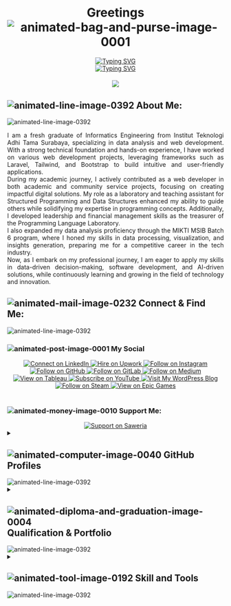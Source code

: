 <div align="center">
    <h1>
        Greetings <img src="https://fonts.gstatic.com/s/e/notoemoji/latest/1f44b/512.webp" border="0" alt="animated-bag-and-purse-image-0001" width="40" height="40"/>
    </h1>
</div>
<div align="center">
    <a href="https://git.io/typing-svg">
        <img src="https://readme-typing-svg.herokuapp.com?font=Sans+Serif&weight=500&size=30&pause=1000&color=3399FFFF&center=true&vCenter=true&multiline=true&width=500&height=75&lines=I'm+Ryan+Gading+Abdullah" alt="Typing SVG"/>
    </a>
    <br/>
    <a href="https://git.io/typing-svg"><img src="https://readme-typing-svg.herokuapp.com?font=Font+Sans+Serif&weight=900&size=40&duration=2000&pause=1000&color=00EDFF&center=true&vCenter=true&width=1000&height=75&lines=Data+Analyst+%26+Scientist+Enthusiast;Teaching+Enthusiast;Treasurer;Writing;Frontend+Developer;Web+Developer;UI+Design+(Figma);Graphic+Design+(Canva)" alt="Typing SVG" /></a>
</div>
</br>
<div align="center">
    <img src="https://komarev.com/ghpvc/?username=RyanGA09&&style=flat-square" align="center"/>
</div>

<h2><img src="https://fonts.gstatic.com/s/e/notoemoji/latest/1f4ab/512.webp" border="0" alt="animated-line-image-0392" width="22" height="22"/> About Me:</h2>
<img src="https://www.animatedimages.org/data/media/562/animated-line-image-0392.gif" border="0" alt="animated-line-image-0392" width="1920" height="10"/>
<div align="justify">
    <p>
        I am a fresh graduate of Informatics Engineering from Institut Teknologi Adhi Tama Surabaya, specializing in data analysis and web development. With a strong technical foundation and hands-on experience, I have worked on various web development projects, leveraging frameworks such as Laravel, Tailwind, and Bootstrap to build intuitive and user-friendly applications.
        </br>
        During my academic journey, I actively contributed as a web developer in both academic and community service projects, focusing on creating impactful digital solutions. My role as a laboratory and teaching assistant for Structured Programming and Data Structures enhanced my ability to guide others while solidifying my expertise in programming concepts. Additionally, I developed leadership and financial management skills as the treasurer of the Programming Language Laboratory.
        </br>
        I also expanded my data analysis proficiency through the MIKTI MSIB Batch 6 program, where I honed my skills in data processing, visualization, and insights generation, preparing me for a competitive career in the tech industry.
        </br>  
        Now, as I embark on my professional journey, I am eager to apply my skills in data-driven decision-making, software development, and AI-driven solutions, while continuously learning and growing in the field of technology and innovation.
    </p>
</div>

<h2><img src="https://www.animatedimages.org/data/media/1335/animated-mail-image-0232.gif" border="0" alt="animated-mail-image-0232" width="22" height="22"/> Connect & Find Me:</h2>
<img src="https://www.animatedimages.org/data/media/562/animated-line-image-0392.gif" border="0" alt="animated-line-image-0392" width="1920" height="10"/>
<h3><img src="https://www.animatedimages.org/data/media/1456/animated-post-image-0001.gif" border="0" alt="animated-post-image-0001" width="30" height="25"/> My Social</h3>
<div align="center">
    <!-- LinkedIn Badge -->
    <a href="https://www.linkedin.com/in/ryan-gading-abdullah" target="blank">
        <img src="https://img.shields.io/badge/LinkedIn-Connect/Follow-blue?logo=linkedin&style=for-the-badge" alt="Connect on LinkedIn" />
    </a>
    <!-- Upwork Badge -->
    <a href="https://www.upwork.com/freelancers/~01786dce7666e1a0e4" target="_blank">
        <img src="https://img.shields.io/badge/Upwork-Hire-6FDA44?logo=upwork&style=for-the-badge" alt="Hire on Upwork" />
    </a>
    <!-- Fiverr Badge -->
<!--     <a href="https://www.fiverr.com/ryanga09" target="_blank">
        <img src="https://img.shields.io/badge/Fiverr-Hire-green?logo=fiverr&style=for-the-badge" alt="Hire on Fiverr" />
    </a> -->
    <!-- Instagram Badge -->
    <a href="https://www.instagram.com/ryan_g._a" target="_blank">
        <img src="https://img.shields.io/badge/Instagram-Follow-purple?logo=instagram&style=for-the-badge" alt="Follow on Instagram" />
    </a>
    <!-- GitHub Badge -->
    <a href="https://github.com/RyanGA09" target="_blank">
        <img src="https://img.shields.io/badge/GitHub-Follow-181717?logo=github&style=for-the-badge" alt="Follow on GitHub" />
    </a>
    <!-- GitLab Badge -->
    <a href="https://gitlab.com/RyanGA09" target="_blank">
        <img src="https://img.shields.io/badge/GitLab-Follow-FCA121?logo=gitlab&style=for-the-badge" alt="Follow on GitLab" />
    </a>
    <!-- Bitbucket Badge -->
<!--     <a href="https://bitbucket.org/RyanGA09" target="_blank">
        <img src="https://img.shields.io/badge/Bitbucket-Follow-blue?logo=bitbucket&style=for-the-badge" alt="Follow on Bitbucket" />
    </a> -->
    <!-- Medium Badge -->
    <a href="https://medium.com/@ryangadingabdullah" target="_blank">
        <img src="https://img.shields.io/badge/Medium-Follow-000000?logo=medium&style=for-the-badge" alt="Follow on Medium" />
    </a>
    <!-- Tableau Badge -->
    <a href="https://public.tableau.com/app/profile/ryanga09/vizzes" target="_blank">
        <img src="https://img.shields.io/badge/Tableau-Follow-orange?logo=tableau&style=for-the-badge" alt="View on Tableau" />
    </a>
    <!-- YouTube Badge - Ryan G. Abdullah -->
    <a href="https://www.youtube.com/@RyanGAbdullah" target="blank">
        <img src="https://img.shields.io/badge/YouTube-Subscribe-red?logo=youtube&style=for-the-badge" alt="Subscribe on YouTube" />
    </a>
    <!-- <a href="https://www.youtube.com/@RyanGAbdullah" target="_blank">
        <img src="https://img.shields.io/badge/YouTube%20(Ryan%20G.%20Abdullah)-Subscribe-red?logo=youtube&style=for-the-badge" alt="Subscribe on YouTube - Ryan G. Abdullah" />
    </a> -->
    <!-- YouTube Badge - Lightning 19045 -->
    <!-- <a href="https://www.youtube.com/@Lightning19045" target="_blank">
        <img src="https://img.shields.io/badge/YouTube%20(Lightning%2019045)-Subscribe-red?logo=youtube&style=for-the-badge" alt="Subscribe on YouTube - Lightning 19045" />
    </a> -->
    <!-- Discord Badge -->
<!--         <a href="https://discord.com/invite/yourserver" target="blank">
        <img src="https://img.shields.io/badge/Discord-Join-blue?logo=discord&style=for-the-badge" alt="Join on Discord" />
    </a> -->
    <!-- Behance Badge -->
<!--         <a href="https://www.behance.net/yourprofile" target="blank">
        <img src="https://img.shields.io/badge/Behance-View-blue?logo=behance&style=for-the-badge" alt="View on Behance" />
    </a> -->
    <!-- Dribbble Badge -->
<!--         <a href="https://dribbble.com/yourprofile" target="blank">
        <img src="https://img.shields.io/badge/Dribbble-Follow-pink?logo=dribbble&style=for-the-badge" alt="Follow on Dribbble" />
    </a> -->
    <!-- Pinterest Badge -->
<!--         <a href="https://www.pinterest.com/yourprofile" target="blank">
        <img src="https://img.shields.io/badge/Pinterest-Follow-red?logo=pinterest&style=for-the-badge" alt="Follow on Pinterest" />
    </a> -->
    <!-- Stack Overflow Badge -->
<!--         <a href="https://stackoverflow.com/users/yourprofile" target="blank">
        <img src="https://img.shields.io/badge/Stack_Overflow-Follow-orange?logo=stackoverflow&style=for-the-badge" alt="Follow on Stack Overflow" />
    </a> -->
    <!-- Blogger Blog Badge -->
<!--         <a href="https://yourbloggerblog.blogspot.com" target="blank">
        <img src="https://img.shields.io/badge/Blogger-Visit-orange?style=for-the-badge&logo=blogger" alt="Visit My Blogger Blog" />
    </a> -->
    <!-- WordPress Blog Badge -->
        <a href="https://free91445.wordpress.com/" target="blank">
        <img src="https://img.shields.io/badge/WordPress-Visit-blue?style=for-the-badge&logo=wordpress" alt="Visit My WordPress Blog" />
    </a>
    <!-- GitHub Sponsors Badge -->
<!--         <a href="https://github.com/sponsors/yourusername" target="blank">
        <img src="https://img.shields.io/badge/GitHub_Sponsors-Support-yellow?logo=github&style=for-the-badge" alt="Support on GitHub Sponsors" />
    </a> -->
    <!-- Quora Badge -->
<!--         <a href="https://www.quora.com/profile/yourusername" target="blank">
        <img src="https://img.shields.io/badge/Quora-Follow-red?logo=quora&style=for-the-badge" alt="Follow on Quora" />
    </a> -->
    <!-- Steam Badge -->
        <a href="https://steamcommunity.com/id/Lightning19045/" target="blank">
        <img src="https://img.shields.io/badge/Steam-Follow-blue?logo=steam&style=for-the-badge" alt="Follow on Steam" />
    </a>
    <!-- Epic Games Badge -->
    <a href="https://store.epicgames.com/u/ab1322225f0042d7b5c62b67bce5046c" target="_blank" title="View on Epic Games">
        <img src="https://img.shields.io/badge/Epic_Games-View_Profile-313131?logo=epicgames&style=for-the-badge" alt="View on Epic Games" />
    </a>
</div>
</br>
<h3><img src="https://www.animatedimages.org/data/media/100/animated-money-image-0010.gif" border="0" alt="animated-money-image-0010" width="22" height="22"/> Support Me:</h3>
<div align="center">
    <!-- Patreon Badge -->
<!--     <a href="https://www.patreon.com/RyanGA09" target="_blank">
        <img src="https://img.shields.io/badge/Patreon-Support-f96854?logo=patreon&style=for-the-badge" alt="Support on Patreon" />
    </a> -->
    <!-- Saweria Badge -->
    <a href="https://saweria.co/RyanGA09" target="_blank">
        <img src="https://img.shields.io/badge/Saweria-Support-orange?logo=saweria&style=for-the-badge" alt="Support on Saweria" />
    </a>
    <!-- Sociabuzz Badge -->
<!--     <a href="https://sociabuzz.com/RyanGA09" target="_blank">
        <img src="https://img.shields.io/badge/Sociabuzz-Support-00C3FF?logo=sociabuzz&style=for-the-badge" alt="Support on Sociabuzz" />
    </a> -->
    <!-- Streamlabs Badge -->
<!--     <a href="https://streamlabs.com/RyanGA09" target="_blank">
        <img src="https://img.shields.io/badge/Streamlabs-Donate-green?logo=streamlabs&style=for-the-badge" alt="Donate with Streamlabs" />
    </a> -->
    <!-- Nyawer.co Badge -->
<!--     <a href="https://nyawer.co/RyanGA09" target="_blank">
        <img src="https://img.shields.io/badge/Nyawer-Support-red?logo=nyawer&style=for-the-badge" alt="Support on Nyawer.co" />
    </a> -->
    <!-- Trakteer Badge -->
<!--     <a href="https://trakteer.id/RyanGA09" target="_blank">
        <img src="https://img.shields.io/badge/Trakteer-Support-FF3C3C?logo=trakteer&style=for-the-badge" alt="Support on Trakteer" />
    </a> -->
    <!-- GitHub Sponsors Badge -->
<!--     <a href="https://github.com/sponsors/RyanGA09" target="_blank">
        <img src="https://img.shields.io/badge/GitHub%20Sponsors-❤️-lightgrey?logo=githubsponsors&style=for-the-badge" alt="Support via GitHub Sponsors" />
    </a> -->
    <!-- PayPal Badge -->
<!--     <a href="https://www.paypal.me/RyanGA09" target="_blank">
        <img src="https://img.shields.io/badge/PayPal-Donate-00457C?logo=paypal&style=for-the-badge" alt="Donate via PayPal" />
    </a> -->
</div>

<details>
    <summary>
        <h2><img src="https://www.animatedimages.org/data/media/56/animated-computer-image-0461.gif" border="0" alt="animated-computer-image-0040" width="25" height="30"/> GitHub Profiles</h2>
        <img src="https://www.animatedimages.org/data/media/562/animated-line-image-0392.gif" border="0" alt="animated-line-image-0392" width="1920" height="10"/>
    </summary>
    <h3><img src="https://fonts.gstatic.com/s/e/notoemoji/latest/1f525/512.webp" border="0" alt="animated-line-image-0392" width="22" height="22"/> Streak Stats:</h3>
    <div align="center">
        <img src="https://github-readme-streak-stats.herokuapp.com/?user=RyanGA09&theme=tokyonight&hide_border=false" alt="Streak">
    </div>
    </br>
    <h3><img src="https://fonts.gstatic.com/s/e/notoemoji/latest/26a1/512.webp" border="0" width="25" height="25"/> Github Stats:</h3>
    <div align="center">
        <img src="https://github-readme-stats.vercel.app/api?username=RyanGA09&theme=tokyonight&hide_border=false&include_all_commits=true&count_private=true" alt="Stats">
    </div>
    <h3><img src="https://www.animatedimages.org/data/media/56/animated-computer-image-0285.gif" border="0" alt="animated-computer-image-0285" width="50" height="25"/> Languages Stats:</h3>
    <div align="center">
        <img src="https://github-readme-stats.vercel.app/api/top-langs/?username=RyanGA09&theme=tokyonight&hide_border=false&include_all_commits=true&count_private=true&layout=compact&langs_count=20&hide_progress=false&card_width=350" alt="Languages">
    </div>
    <h3><img src="https://www.animatedimages.org/data/media/1353/animated-medal-image-0019.gif" border="0" alt="animated-computer-image-0040" width="25" height="25"/> Achievements Stats:</h3>
    <div align="center">
        <img src="https://github-profile-trophy.vercel.app/?username=RyanGA09&no-frame=false&theme=tokyonight&no-bg=true&margin-w=15&margin-h=15" alt="Stats">
    </div>
    <h3><img src="https://www.animatedimages.org/data/media/56/animated-computer-image-0366.gif" border="0" alt="animated-computer-image-0366" width="22" height="22"/> Contribution Stats</h3>
    <div align="center">
        <a href="https://github.com/ashutosh00710/github-readme-activity-graph"><img alt="RyanGA09's Activity Graph" src="https://github-readme-activity-graph.vercel.app/graph?username=RyanGA09&bg_color=202330&color=00ffe1&line=3d59a1&point=ffffff&area=true&hide_border=false" /></a>
    </div>
</details>

<details>
    <summary>
        <h2><img src="https://www.animatedimages.org/data/media/1137/animated-diploma-and-graduation-image-0004.gif" border="0" alt="animated-diploma-and-graduation-image-0004" width="22" height="22"/> Qualification & Portfolio</h2>
        <img src="https://www.animatedimages.org/data/media/562/animated-line-image-0392.gif" border="0" alt="animated-line-image-0392" width="1920" height="10"/>
    </summary>
    <details>
        <summary>
            <h3>Qualifications</h3>
        </summary>
        <div>
            <h4>
            <img src="https://www.animatedimages.org/data/media/973/animated-bag-and-purse-image-0001.gif" border="0" 
                alt="work-icon" width="22" height="22"/> Work Experiences
            </h4>
            <!-- Freelance, Part-time, Full-time, Contract, and other statuses -->
            <strong>Freelance, Part-time, Full-time, Contract, and Others:</strong>
            <table>
                <thead align="center">
                    <tr>
                        <th width="20%">Institution</th>
                        <th width="5%">Status</th>
                        <th width="75%">Details</th>
                    </tr>
                </thead>
            <tbody>
                <tr>
                    <td align="center" valign="middle">
                        <div align="center" style="display: flex; flex-wrap: wrap; gap: 10px; align-items: center;">
                            <a href="https://www.kalananti.id/" target="_blank">
                                <img src="https://cdn-web-2.ruangguru.com/landing-pages/assets/hs/kalananti%202022/Kalananti%20by%20Ruangguru.png" width="160" height="60" alt="Kalananti Logo" />
                            </a><br/>
                            <sub>Kalananti by Ruangguru</sub>
                        </div>
                    </td>
                    <td align="center" valign="middle">Freelance</td>
                    <td valign="middle">
                        <strong>Coding Teacher</strong>
                        <em>[July 2025 - Present]</em>
                    </td>
                </tr>
                <tr>
                    <td align="center" valign="middle">
                        <div align="center" style="display: flex; flex-wrap: wrap; gap: 10px; align-items: center;">
                            <a href="https://flashcomindonesia.com/" target="_blank">
                                <img src="https://image4.owler.com/logo/flashcomindonesia_owler_20190519_204349_original.jpg" width="60" height="60" alt="Flashcom Indonesia Logo" />
                            </a><br/>
                            <sub>Flashcom Indonesia</sub>
                        </div>
                    </td>
                    <td align="center" valign="middle">Freelance</td>
                    <td valign="middle">
                        <strong>Trainer</strong>
                        <em>[June 2025 - Present]</em>
                        <ul>
                            <li><strong></strong> Web Development</li>
                            <li><strong></strong> Data Analyst</li>
                            <li><strong></strong> UI/UX</li>
                        </ul>
                    </td>
                </tr>
                <tr>
                    <td align="center" valign="middle">
                        <div align="center" style="display: flex; flex-wrap: wrap; gap: 10px; align-items: center;">
                            <a href="https://medium.com/" target="_blank">
                                <img src="https://images.icon-icons.com/3041/PNG/512/medium_logo_icon_189223.png" width="60" height="60" alt="Medium Logo" />
                            </a><br/>
                            <sub>Medium</sub>
                        </div>
                    </td>
                    <td align="center" valign="middle">Freelance</td>
                    <td valign="middle">
                        <strong>Writer</strong>
                        <em>[November 2024 - Present]</em>
                    </td>
                </tr>
                <tr>
                    <td align="center" valign="middle">
                        <div align="center" style="display: flex; flex-wrap: wrap; gap: 10px; align-items: center;">
                            <a href="https://itats.ac.id/" target="_blank">
                                <img src="https://cdn.kibrispdr.org/data/106/download-logo-itats-0.png" width="40" height="60" alt="ITATS Logo" />
                            </a><br/>
                            <sub>Institut Teknologi Adhi Tama Surabaya</sub>
                        </div>
                    </td>
                    <td align="center" valign="middle">Part-time</td>
                    <td>
                        <strong>Laboratory Assistant</strong>
                        <em>[September 2022 - August 2024]</em>
                        <ul>
                            <li><strong>Software Engineering Laboratory Assistant</strong> [March 2024 - August 2024]</li>
                            <li><strong>Programming Language Laboratory Assistant</strong> [September 2022 - February 2024]</li>
                        </ul>
                    </td>
                </tr>
                <tr>
                    <td align="center" valign="middle">
                        <div align="center" style="display: flex; flex-wrap: wrap; gap: 10px; align-items: center;">
                            <a href="https://itats.ac.id/" target="_blank">
                                <img src="https://cdn.kibrispdr.org/data/106/download-logo-itats-0.png" width="40" height="60" alt="ITATS Logo" />
                            </a><br/>
                            <sub>Institut Teknologi Adhi Tama Surabaya</sub>
                        </div>
                    </td>
                    <td align="center" valign="middle">Part-time</td>
                    <td>
                        <strong>Laboratory Assistant - Treasurer</strong>
                        <em>[September 2023 - August 2024]</em>
                        <ul>
                            <li><strong>Treasurer - Software Engineering Lab Assistant</strong> [March 2024 - August 2024]</li>
                            <li><strong>Treasurer - Programming Language Lab Assistant</strong> [September 2023 - February 2024]</li>
                        </ul>
                    </td>
                </tr>
            </tbody>
            </table>
            <br/>
            <!-- Internship Experiences -->
            <strong>Internships:</strong>
            <table>
                <thead align="center">
                    <tr>
                        <th width="25%">Institution</th>
                        <th width="75%">Details</th>
                    </tr>
                </thead>
                <tbody>
                    <!-- <tr>
                        <td align="center" valign="middle">
                            <div align="center" style="display: flex; flex-wrap: wrap; gap: 10px; align-items: center;">
                                <a href="https://www.capraecapital.com/" target="_blank">
                                    <img src="https://static.wixstatic.com/media/52c648_733d5bfa02f442768d97cea6dff4809a~mv2.png/v1/fill/w_101,h_104,al_c,q_85,usm_0.66_1.00_0.01,enc_avif,quality_auto/Screenshot_2024-07-06_at_3_50_edited.png" width="60" height="60" alt="Caprae Logo" />
                                </a><br/>
                                <sub>Caprae Capital Partners</sub>
                            </div>
                        </td>
                        <td valign="middle">
                            <strong>Machine Learning Engineer Intern</strong>
                            <em>[April 2025 - Present]</em>
                        </td>
                    </tr> -->
                    <tr>
                        <td align="center" valign="middle">
                            <div align="center" style="display: flex; flex-wrap: wrap; gap: 10px; align-items: center;">
                                <a href="https://digitalent.komdigi.go.id/#" target="_blank">
                                    <img src="https://is1-ssl.mzstatic.com/image/thumb/Purple116/v4/83/ac/d7/83acd7b5-f2c1-726d-c222-8763973f2a45/AppIcon-0-0-1x_U007emarketing-0-10-0-0-85-220.png/512x512bb.jpg" width="60" height="60" alt="Digitalent Logo" />
                                </a><br/>
                                <sub>Digital Talent Scholarship</sub>
                            </div>
                        </td>
                        <td valign="middle">
                            <strong>Associate Data Scientist Professional</strong>
                            <em>[May 2025 - Present]</em>
                        </td>
                    </tr>
                    <tr>
                        <td align="center" valign="middle">
                            <div align="center" style="display: flex; flex-wrap: wrap; gap: 10px; align-items: center;">
                                <a href="https://codveda.com/" target="_blank">
                                    <img src="https://codveda.com/images/logo/codveda-light.png" width="100" height="60" alt="Codveda Logo" />
                                </a><br/>
                                <sub>Codveda Technologies</sub>
                            </div>
                        </td>
                        <td valign="middle">
                            <strong>Machine Learning Intern</strong>
                            <em>[March 2025 - April 2025]</em>
                        </td>
                    </tr>
                    <tr>
                        <td align="center" valign="middle">
                            <div align="center" style="display: flex; flex-wrap: wrap; gap: 10px; align-items: center;">
                                <a href="https://itats.ac.id/" target="_blank">
                                    <img src="https://cdn.kibrispdr.org/data/106/download-logo-itats-0.png" width="40" height="60" alt="ITATS Logo" />
                                </a><br/>
                                <sub>Institut Teknologi Adhi Tama Surabaya</sub>
                            </div>
                        </td>
                        <td>
                            <strong>Web Developer</strong>
                            <em>[March 2024 - February 2025]</em>
                            <ul>
                                <li><strong>Academic Project</strong> [August 2024 - February 2025]</li>
                                <li><strong>Community Service Program / KKN</strong> [May 2024 - July 2024]</li>
                                <li><strong>Internship / Practical Work</strong> [March 2024 - July 2024]</li>
                            </ul>
                        </td>
                    </tr>
                    <tr>
                        <td align="center" valign="middle">
                            <div align="center" style="display: flex; flex-wrap: wrap; gap: 10px; align-items: center;">
                                <a href="https://mikti.id/" target="_blank">
                                    <img src="https://mikti.id/assets/images/resources/logo-1.png" width="150" height="60" alt="MIKTI Logo" />
                                </a><br/>
                                <sub>Masyarakat Industri Kreatif Teknologi Informasi dan Komunikasi Indonesia</sub>
                            </div>
                        </td>
                        <td valign="middle">
                            <strong>Independent Study - Kampus Merdeka</strong>
                            <em>[February 2024 - June 2024]</em>
                        </td>
                    </tr>
                    <tr>
                        <td align="center" valign="middle">
                            <div align="center" style="display: flex; flex-wrap: wrap; gap: 10px; align-items: center;">
                                <a href="https://digitalent.komdigi.go.id/#" target="_blank">
                                    <img src="https://is1-ssl.mzstatic.com/image/thumb/Purple116/v4/83/ac/d7/83acd7b5-f2c1-726d-c222-8763973f2a45/AppIcon-0-0-1x_U007emarketing-0-10-0-0-85-220.png/512x512bb.jpg" width="60" height="60" alt="Digitalent Logo" />
                                </a><br/>
                                <sub>Digital Talent Scholarship</sub>
                            </div>
                        </td>
                        <td valign="middle">
                            <strong>Junior Web Developer</strong>
                            <em>[April 2023 - May 2023]</em>
                        </td>
                    </tr>
                </tbody>
            </table>
            <br/>
            <h4>
                <img src="https://fonts.gstatic.com/s/e/notoemoji/latest/1f393/512.webp" border="0" alt="education-icon" width="22" height="22"/> Educations
            </h4>
            <!-- Formal Education -->
            <strong>Formal Education:</strong>
            <table>
                <thead align="center">
                    <tr>
                        <th width="30%">Institutions</th>
                        <th width="70%">Program Details</th>
                    </tr>
                </thead>
                <tbody>
                    <tr>
                        <td align="center" valign="middle">
                            <div align="center" style="display: flex; flex-wrap: wrap; gap: 10px; align-items: center;">
                                <a href="https://itats.ac.id/" target="_blank">
                                    <img src="https://cdn.kibrispdr.org/data/106/download-logo-itats-0.png" width="40" height="60" alt="ITATS Logo" />
                                </a><br/>
                                <sub>Institut Teknologi Adhi Tama Surabaya</sub>
                            </div>
                        </td>
                        <td valign="middle">
                            <strong>Bachelor of Computer Engineering, Informatics Engineering</strong><br/>
                            <em>[September 2021 - February 2025]</em>
                            <ul style="margin-top: 5px; padding-left: 20px;">
                                <li>Teaching and Learning Activities</li>
                                <li>Practice:
                                <ul>
                                    <li>Structured Programming</li>
                                    <li>Data Structure</li>
                                    <li>Object Oriented Programming</li>
                                    <li>Operating System</li>
                                    <li>Database</li>
                                    <li>Computer Network</li>
                                </ul>
                                </li>
                                <li>Laboratory Assistant:
                                <ul>
                                    <li>Programming Languages</li>
                                    <li>Software Engineering (Programming Languages)</li>
                                </ul>
                                </li>
                                <li>Seminars/ Webinars</li>
                                <li>Practical Work/ Internship (KP)</li>
                                <li>Community Service Program / Field Work (KKN)</li>
                                <li>MBKM/ Kampus Merdeka</li>
                                <li>TEFL Course & Test</li>
                                <li>Undergraduate Thesis/ Bachelor Thesis (Skripsi)</li>
                            </ul>
                            <p>
                                Enrolled in Bachelor of Computer Science by Institut Teknologi Adhi Tama Surabaya, an Informatics Engineering Learning Program, with a focus on programming, data analysis, and software engineering. Participated in practical labs, assistantships, seminars, internships, community service, and thesis research. Proficient in C++, Python, Laravel, SQL, Machine Learning, and various tools like Figma, Tableau, GitHub, and TensorFlow. Ready to contribute to the field of technology and data analytics.
                            </p>
                        </td>
                    </tr>
                    <tr>
                        <td align="center" valign="middle">
                            <div align="center" style="display: flex; flex-wrap: wrap; gap: 10px; align-items: center;">
                                <a href="https://sman15-sby.sch.id/" target="_blank">
                                    <img src="https://sman15-sby.sch.id/wp-content/uploads/2018/08/LOGO-SMAN-15-KECIL.jpg" width="40" height="60" alt="SMAN 15 Logo" />
                                </a><br/>
                                <sub>SMAN 15 Surabaya</sub>
                            </div>
                        </td>
                        <td valign="middle">
                            <strong>High School Graduate in Natural Sciences</strong><br/>
                            <em>[July 2017 - July 2020]</em>
                        </td>
                    </tr>
                </tbody>
            </table>
            <br/>
            <!-- Non-Formal Education -->
            <strong>Non-Formal Education:</strong>
            <table>
                <thead align="center">
                    <tr>
                        <th width="30%">Institutions</th>
                        <th width="70%">Program Details</th>
                    </tr>
                </thead>
                <tbody>
                    <tr>
                        <td align="center" valign="middle">
                            <div align="center" style="display: flex; flex-wrap: wrap; gap: 10px; align-items: center;">
                                <a href="https://www.dicoding.com/" target="_blank">
                                    <img src="https://dicoding-web-img.sgp1.cdn.digitaloceanspaces.com/original/jobs/dos:lowongan_dicoding_dicoding_indonesia_250222130302.png" width="40" height="40" alt="Dicoding Logo" />
                                </a><br/>
                                <sub>Dicoding Academy</sub>
                            </div>
                        </td>
                        <td valign="middle">
                            <strong>IDCamp 2024 Scholarship Program, Front-End Web Developer Learning Path</strong><br/>
                            <em>[September 2024 - Present]</em><br/><br/>
                            <ul style="margin-top: 5px; padding-left: 20px;">
                                <li>Belajar Dasar Pemrograman Web (Learn Basic Web Programming)</li>
                                <li>Belajar Dasar Pemrograman JavaScript</li>
                                <li>Belajar Membuat Front-End Web untuk Pemula (Learn to Create Front-End Web for Beginners)</li>
                                <li>Belajar Dasar AI (Learn Basic AI)</li>
                                <li>Belajar Fundamental Front-End Web Development</li>
                                <li>Belajar Pengembangan Web Intermediate</li>
                            </ul>
                            <p>
                                Enrolled in the IDCamp 2024 Scholarship Program in the Front-End Web Developer learning pathway. This program is designed to provide a comprehensive understanding of web development and the fundamentals of artificial intelligence. Through these courses, I aim to enhance my technical skills and prepare myself to tackle challenges in the tech industry.
                            </p>
                        </td>
                    </tr>
                    <tr>
                        <td align="center" valign="middle">
                            <div align="center" style="display: flex; flex-wrap: wrap; gap: 10px; align-items: center;">
                                <a href="https://myskill.id/" target="_blank">
                                    <img src="https://coursereport-s3-production.global.ssl.fastly.net/uploads/school/logo/1629/original/logo_myskill_v2.png" width="40" height="40" alt="MySkill Logo" />
                                </a><br/>
                                <sub>MySkill</sub>
                            </div>
                        </td>
                        <td valign="middle">
                            <strong>MySkill Shortclass Monthly, Multidisciplinary Shortclass</strong><br/>
                            <em>[May 2024 - March 2025]</em>
                            <ul>
                                <li><strong>Shortclass Monthly - March</strong> [March 2025]</li>
                                <li><strong>Shortclass Monthly - February</strong> [February 2025]</li>
                                <li><strong>Shortclass Monthly - January</strong> [January 2025]</li>
                                <li><strong>Shortclass Monthly - December</strong> [December 2024]</li>
                                <li><strong>Shortclass Monthly - November</strong> [November 2024]</li>
                                <li><strong>Shortclass Monthly - October</strong> [October 2024]</li>
                                <li><strong>Shortclass Monthly - September</strong> [September 2024]</li>
                                <li><strong>Shortclass Monthly - August</strong> [August 2024]</li>
                                <li><strong>Shortclass Monthly - July</strong> [July 2024]</li>
                                <li><strong>Shortclass Monthly - June</strong> [June 2024]</li>
                                <li><strong>Shortclass Monthly - May</strong> [May 2024]</li>
                            </ul>
                            <p>
                                Enrolled in a multidisciplinary training program covering various fields of expertise, such as Human Resources, Digital Marketing, English
                                & Postgraduate Scholarship Preparation, Product & Project Management, Microsoft Excel, Finance & Accounting, Software Engineering,
                                Graphic Design, Sales & Business Development, Data Analysis, and UI/UX Research & Design.
                            </p>
                        </td>
                    </tr>
                    <tr>
                        <td align="center" valign="middle">
                            <div align="center" style="display: flex; flex-wrap: wrap; gap: 10px; align-items: center;"></div>
                            <a href="https://www.dicoding.com/" target="_blank">
                                <img src="https://dicoding-web-img.sgp1.cdn.digitaloceanspaces.com/original/jobs/dos:lowongan_dicoding_dicoding_indonesia_250222130302.png" width="40" height="40" alt="Dicoding Logo" />
                            </a><br/>
                            <sub>Dicoding Academy</sub>
                        </td>
                        <td valign="middle">
                            <strong>IDCamp 2023 Scholarship Program, Data Scientist Learning Path</strong><br/>
                            <em>[September 2023 - December 2023]</em>
                            <ul style="margin-top: 5px; padding-left: 20px;">
                                <li>Belajar Dasar Data Science</li>
                                <li>Belajar Dasar Structured Query Language (SQL)</li>
                                <li>Memulai Pemrograman dengan Python</li>
                                <li>Belajar Analisis Data dengan Python</li>
                                <li>Belajar Fundamental Front-End Web Development</li>
                                <li>Belajar Machine Learning untuk Pemula</li>
                            </ul>
                            <p>
                                Enrolled in the IDCamp 2023 Scholarship Program in the Data Scientist learning pathway. This program is designed to provide a comprehensive understanding of data science and artificial intelligence. Through these courses, I aim to enhance my technical skills and prepare myself to tackle challenges in the tech industry.
                            </p>
                        </td>
                    </tr>
                    <tr>
                        <td align="center" valign="middle">
                            <div align="center" style="display: flex; flex-wrap: wrap; gap: 10px; align-items: center;">
                                <a href="https://www.dicoding.com/" target="_blank">
                                    <img src="https://dicoding-web-img.sgp1.cdn.digitaloceanspaces.com/original/jobs/dos:lowongan_dicoding_dicoding_indonesia_250222130302.png" width="40" height="40" alt="Dicoding Logo" />
                                </a><br/>
                                <sub>Dicoding Academy</sub>
                            </div>
                        </td>
                        <td valign="middle">
                            <strong>IDCamp 2022 Scholarship Program, Back-End Developer Learning Path</strong><br/>
                            <em>[June 2022 - September 2022]</em>
                            <ul style="margin-top: 5px; padding-left: 20px;">
                                <li>Belajar Dasar Pemrograman JavaScript</li>
                                <li>Belajar Membuat Aplikasi Back-End untuk Pemula</li>
                                <li>Cloud Practitioner Essentials (Belajar Dasar AWS Cloud)</li>
                            </ul>
                            <p>
                                Enrolled in the IDCamp 2022 Scholarship Program in the Back-End Developer learning pathway. This program is designed to provide a comprehensive understanding of Back-End Through these courses, I aim to enhance my technical skills and prepare myself to tackle challenges in the tech industry.
                            </p>
                        </td>
                    </tr>
                </tbody>
            </table>
        </div>
    </details>
    <img src="https://www.animatedimages.org/data/media/562/animated-line-image-0386.gif" border="0" alt="animated-line-image-0386" width="1920"/>
    <details>
        <summary>
            <h3>Portfolio</h3>
        </summary>
        <div>
            <h4><img src="https://www.animatedimages.org/data/media/53/animated-book-image-0058.gif" border="0" alt="animated-book-image-0058" width="22" height="22"/> Projects</h4>
            <ul align="left">
                <li>
                    <strong>
                        <a href="https://github.com/RyanGA09/Dicoding_OurStoryApp-BelajarPengembanganWebIntermediate" target="_blank">
                            Submission - Our Story App Submission (2025)
                        </a>
                    </strong> - <em>(April 2025 - June 2025)</em>
                    <p>OurStoryApp is a Single Page Application (SPA) web app developed to fulfill the submission requirements for the Learn Intermediate Web Development course from Dicoding. This application allows users to share stories through photos, descriptions, and locations. It integrates with the Dicoding Story API, uses Leaflet.js for maps, Web Notification API, and is optimized to meet WCAG accessibility standards.</p>
                    <p>
                        🌐 <a href="https://ryanga09.github.io/Dicoding_OurStoryApp-BelajarPengembanganWebIntermediate/" target="_blank">View Website</a>
                    </p>
                </li>
                <li>
                    <strong>
                        <a href="https://github.com/RyanGA09/codveda-ml-submission" target="_blank">
                            Machine Learning Task Implementation - Codveda Internship
                        </a>
                    </strong> - <em>(March 2025 - April 2025)</em>
                    <p>As part of the internship program at Codveda Technologies, I worked on various Machine Learning tasks divided into three levels: Basic, Intermediate, and Advanced. Each level involves implementing ML algorithms using Python and libraries such as Scikit-Learn, TensorFlow, Keras, and Matplotlib.
                    </br>
                    💡 Highlights:
                    <ul>
                        <li>✅ Data preprocessing (handling missing values, encoding, scaling).</li>
                        <li>✅ Implementing Linear Regression, KNN, Logistic Regression, Decision Tree, K-Means Clustering models.</li>
                        <li>✅ Developing Random Forest, Support Vector Machine (SVM), and Neural Network models.</li>
                        <li>✅ Model evaluation using metrics such as accuracy, precision, recall, and confusion matrix.</li>
                        <li>✅ Visualizing results using Seaborn and Matplotlib.</li>
                    </ul>
                    </p>
                </li>
                <li>
                    <strong>
                        <a href="https://github.com/RyanGA09/Dicoding_FinalAssessment-BelajarDasarPemrogramanJavaScript" target="_blank">
                            Submission - Final Assessment Submission (2024)
                        </a>
                    </strong> - <em>(September 2024 - October 2024)</em>
                    <p>This project is my submission for the Dicoding course about "Belajar Dasar Pemrograman JavaScript (Learn Basic JavaScript Programming)". The Web Book Collection allows users to see book collection.</p>
                </li>
                <li>
                    <strong>
                        <a href="https://github.com/RyanGA09/Web_BookCollection-BelajarDasarPemrogramanWeb" target="_blank">
                            Submission - Web Book Collection Submission (2024)
                        </a>
                    </strong> - <em>(September 2024 - October 2024)</em>
                    <p>This project is my submission for the Dicoding course about "Belajar Dasar Pemrograman Web (Learn Basic Web Programming)". The Web Book Collection allows users to see book collection.</p>
                    <p>
                        🌐 <a href="https://ryanga09.github.io/Dicoding_WebBookCollection-BelajarDasarPemrogramanWeb/#" target="_blank">View Website</a>
                    </p>
                </li>
                <li>
                    <strong>
                        <a href="https://github.com/RyanGA09/BookShelfApp-BelajarMembuatFrontEndWebUntukPemula" target="_blank">
                            Submission - BookShelf App Submission (2024)
                        </a>
                    </strong> - <em>(September 2024 - September 2024)</em>
                    <p>This project is my submission for the Dicoding course about "Belajar Membuat Front-End Web untuk Pemula". The Bookshelf App allows users to add, remove, search, and list books, demonstrating fundamental front-end web development skills.</p>
                    <p>
                        🌐 <a href="https://ryanga09.github.io/Dicoding_BookShelfApp-BelajarMembuatFrontEndWebUntukPemula/" target="_blank">View Website</a>
                    </p>
                </li>
                <li>
                    <strong>
                        <a href="#" target="_blank">
                            Analisis Sentimen Perbandingan Brand Laptop Menggunakan Metode Random Forest
                        </a>
                    </strong> - <em>(August 2024 - February 2025)</em>
                    <p>This project aims to classify user sentiment toward various laptop brands based on YouTube comments. Data is collected through web scraping and processed using tokenization, filtering, stemming, and transformed using TF-IDF.
                    </br>
                    A Random Forest model is employed for sentiment classification, evaluated using a Confusion Matrix and K-Fold Cross-Validation. The model achieves over 92% accuracy, with the majority of comments being positive. However, data imbalance slightly affects the detection of negative sentiments.
                    </br>
                    This project offers valuable insights for laptop manufacturers to better understand user opinions and improve marketing strategies and product quality through sentiment analysis.
                    </p>
                </li>
                <li>
                    <strong>
                        <a href="#" target="_blank">
                            Rancang Bangun Sistem Informasi Penelitian dan Pengabdian kepada Masyarakat ITATS Menggunakan Model Prototyping
                        </a>
                    </strong> - <em>(August 2024 - February 2025)</em>
                    <p>The Research and Community Service Information System website at ITATS is designed to streamline the management of activities within the Research and Community Service Institute (LPPM). Built using the prototyping model, this platform allows students and lecturers to submit research and community service proposals online, simplifying the review and evaluation process. Additionally, the website offers access to schedules, guidelines, and important announcements related to LPPM activities. The primary goal of this system is to enhance efficiency, transparency, and accountability in managing LPPM programs, while also making it easier for students and lecturers to engage with and follow the offered programs.</p>
                </li>
                <li>
                    <strong>
                        <a href="https://drive.google.com/drive/folders/1N5dUOYmSay2KxBu8v7U4hpQBgnoOkpiZ?usp=sharing" target="_blank">
                            MySkill Short Class Task Monthly
                        </a>
                    </strong> - <em>(May 2024 - March 2025)</em>
                    <p>Enrolled in a multidisciplinary training program covering various fields of expertise, such as Human Resources, Digital Marketing, English & Postgraduate Scholarship Preparation, Product & Project Management, Microsoft Excel, Finance & Accounting, Software Engineering, Graphic Design, Sales & Business Development, Data Analysis, and UI/UX Research & Design.</p>
                </li>
                <li>
                    <strong>
                        <a href="https://www.youtube.com/watch?v=zyu6oyx76BQ" target="_blank">
                            Rancang Bangun Sistem Informasi Manajemen Penilaian Pondok Pesantren Ribath Daruttauhid Ta'lim-Tahfidh
                        </a>
                    </strong> - <em>(May 2024 - July 2024)</em>
                    <p>Community Service Program / Field Work (KKN) building a website for report card assessment management at Pondok Pesantren Ribath Daruttauhid (Ta'lim-Tahfidh).</p>
                    <p>
                        🌐 <a href="https://www.youtube.com/watch?v=zyu6oyx76BQ" target="_blank">View</a>
                    </p>
                </li>
                <li>
                    <strong>
                        <a href="https://ribathdt.com/" target="_blank">
                            Rancang Bangun Sistem Informasi Profil Perusahaan Pondok Pesantren Ribath Daruttauhid Ta'lim-Tahfidh
                        </a>
                    </strong> - <em>(May 2024 - July 2024)</em>
                    <p>Community Service Program / Field Work (KKN) building a website for company profiles at Pondok Pesantren Ribath Daruttauhid (Ta'lim-Tahfidh).</p>
                    <p>
                        🌐 <a href="https://ribathdt.com/" target="_blank">View Website</a>
                    </p>
                    <p>
                        🌐 <a href="https://www.youtube.com/watch?v=zyu6oyx76BQ" target="_blank">View</a>
                    </p>
                </li>
                <li>
                    <strong>
                        <a href="https://ejournal.itats.ac.id/semtik/article/view/6169" target="_blank">
                            Rancang Bangun Sistem Informasi Manajemen Pengumpulan Dokumen Skripsi Mahasiswa dengan Menggunakan Model Waterfall
                        </a>
                    </strong> - <em>(March 2024 - July 2024)</em>
                    <p>As part of my Practical Work (KP), I developed a Thesis Document Management Information System for the Informatics Engineering Study Program at Adhi Tama Institute of Technology (ITATS). This system is designed to streamline the collection and management of graduation data, as well as thesis documents, improving the efficiency of the administrative process. Built using the Waterfall model, the system follows a structured development approach, ensuring clear and systematic progress from requirement analysis to implementation. The primary goal of this system is to enhance administrative efficiency, simplify thesis document collection, and provide faster and more accurate access to graduation data for both students and administrative staff.</p>
                    <p>
                        🌐 <a href="https://ejurnal.itats.ac.id/semtik/article/view/6169" target="_blank">View Prosiding</a>
                    </p>
                </li>
                <li>
                    <strong>
                        <a href="https://docs.google.com/presentation/d/1xoNftmpjdeyyektjhhVzNZ5j7kl0YIIX/edit?usp=sharing&ouid=112148492610338199493&rtpof=true&sd=true" target="_blank">
                            Analysis of Flight Delays and Airline Performance (Capstone Project)
                        </a>
                    </strong> - <em>(May 2024 - June 2024)</em>
                    <br>MIKTI Independent Study Batch 6 Program - Capstone Project
                    <p>Case Study will be shown Troubleshooting Flight Delays and Airline related Case analysis with Python Programming on Google Collaboratory and visualized using Bar Chart, Line Chart, and Scatter Plot.</p>
                    <p>
                        🌐 <a href="https://public.tableau.com/app/profile/zulaikha.anissa/viz/AirlinePerformanceDashboard_17188036489170/Dashboard1" target="_blank">View</a>
                    </p>
                </li>
                <li>
                    <strong>
                        <a href="https://docs.google.com/presentation/d/1k7IcOmSu4Md0fI4jnNxPwWdc3P7hkgFp/edit?usp=sharing&ouid=112148492610338199493&rtpof=true&sd=true" target="_blank">
                            Impact Analysis Covid-19 (Case Study Project)
                        </a>
                    </strong> - <em>(May 2024 - May 2024)</em>
                    <br>MIKTI Independent Study Batch 6 Program - Case Study Project
                    <p>Case Study will be shown Troubleshooting COVID-19 related Case analysis with Python Programming on Google Collaboratory and visualized using line chart and line chart interactive.</p>
                </li>
            </ul>
        </div>
        <img src="https://www.animatedimages.org/data/media/562/animated-line-image-0386.gif" border="0" alt="animated-line-image-0386" width="1920"/>
        <h4><a href="https://www.animatedimages.org/cat-writers-1669.htm"><img src="https://www.animatedimages.org/data/media/1669/animated-writer-image-0027.gif" border="0" alt="animated-writer-image-0027" width="22" height="22"/></a> Publications</h4>
        <div>
            <ul>
                <li>
                    <h5>Medium</h5>
                    <h6>Latest Publications</h6>
                    <table align="center" border="2" cellpadding="10" cellspacing="0" style="width: 100%;">
                        <thead align="center">
                            <tr>
                                <th>Banner</th>
                                <th>Titles</th>
                            </tr>
                        </thead>
                        <tbody>
                            <tr>
                                <td>
                                    <div align="center" style="display: flex; flex-wrap: wrap; gap: 10px; align-items: center;">
                                        <img src="https://miro.medium.com/v2/resize:fit:786/format:webp/1*Rhkk91iwSlX87yCOj2giVw.png" title="Scraping Book Data from “Books to Scrape” with Python: Basic Version (V1)" style="max-width: 100%; height: auto; display: block; margin: 0 auto;">
                                    </div>
                                </td>
                                <td>
                                    <div align="center" style="display: flex; flex-direction: column; justify-content: center; align-items: center;">
                                        <details style="text-align: center;">
                                            <summary style="font-size: 14px; color: black; font-weight: bold;">Scraping Book Data from “Books to Scrape” with Python Using BeautifulSoup: Advanced Version (V2)</summary>
                                            <p style="font-size: 12px; color: black;">This tutorial covers how to scrape book data and images from the "Books to Scrape" website using Python & BeautifulSoup. Learn the Advanced of web scraping techniques and automate data extraction.</p>
                                        </details>
                                        <a href="https://medium.com/@ryangadingabdullah/scraping-book-data-from-books-to-scrape-with-python-using-beautifulsoup-advanced-version-v2-dc7d59b8634e" style="color: black; text-decoration: none; font-size: 14px; margin-top: 10px; display: inline-block;">Read more</a>
                                    </div>
                                </td>
                            </tr>
                            <tr>
                                <td>
                                    <div align="center" style="display: flex; flex-wrap: wrap; gap: 10px; align-items: center;">
                                        <img src="https://miro.medium.com/v2/resize:fit:1400/format:webp/1*EIJyg5Z8ZFiXBb0s3--dGA.jpeg" title="Scraping Book Data from “Books to Scrape” with Python: Basic Version (V1)" style="max-width: 100%; height: auto; display: block; margin: 0 auto;">
                                    </div>
                                </td>
                                <td>
                                    <div align="center" style="display: flex; flex-direction: column; justify-content: center; align-items: center;">
                                        <details style="text-align: center;">
                                            <summary style="font-size: 14px; color: black; font-weight: bold;">Scraping Book Data from “Books to Scrape” with Python Using BeautifulSoup: Basic Version (V1)</summary>
                                            <p style="font-size: 12px; color: black;">This tutorial covers how to scrape book data from the "Books to Scrape" website using Python & BeautifulSoup. Learn the basics of web scraping techniques and automate data extraction.</p>
                                        </details>
                                        <a href="https://medium.com/@ryangadingabdullah/scraping-book-data-from-books-to-scrape-with-python-using-beautifulsoup-basic-version-v1-29eb974a2384" style="color: black; text-decoration: none; font-size: 14px; margin-top: 10px; display: inline-block;">Read more</a>
                                    </div>
                                </td>
                            </tr>
                            <tr>
                                <td>
                                    <div align="center" style="display: flex; flex-wrap: wrap; gap: 10px; align-items: center;">
                                        <img src="https://miro.medium.com/v2/resize:fit:520/format:webp/1*3N_kSQjXXlkLFFvMVPfq1w.png" alt="Cloud-Based Python Notebook: How to Use Google Colab with Free GPU/TPU Access" title="How to Use Google Colab with Free GPU/TPU Access" style="max-width: 100%; height: auto; display: block; margin: 0 auto;">
                                    </div>
                                </td>
                                <td>
                                    <div align="center" style="display: flex; flex-direction: column; justify-content: center; align-items: center;">
                                        <details style="text-align: center;">
                                            <summary style="font-size: 14px; color: black; font-weight: bold;">Cloud-Based Python Notebook: How to Use Google Colab with Free GPU/TPU Access</summary>
                                            <p style="font-size: 12px; color: black;">This article explains how to utilize Google Colab for cloud-based Python notebooks, offering free access to powerful GPU/TPU resources for better performance and productivity.</p>
                                        </details>
                                        <a href="https://medium.com/@ryangadingabdullah/cloud-based-python-notebook-how-to-use-google-colab-with-free-gpu-tpu-access-d561a2109d26" style="color: black; text-decoration: none; font-size: 14px; margin-top: 10px; display: inline-block;">Read more</a>
                                    </div>
                                </td>
                            </tr>
                        </tbody>
                    </table>
                    <!-- Added links to Medium pages to read more articles -->
                    <div align="center" style="margin-top: 20px;">
                        <p style="font-size: 16px; color: black;">Want to read more articles? Visit my <a href="https://medium.com/@ryangadingabdullah" style="color: blue; text-decoration: none;">Medium page</a> for more publications!</p>
                    </div>
                </li>
            </ul>
        </div>
        <div>
            <ul>
                <li>
                    <h5>Proceedings and Journals</h5>
                    <!-- Proceedings section -->
                    <div>Proceedings</div>
                    <h6>Latest Publications</h6>
                    <table align="center" border="2" cellpadding="10" cellspacing="0" style="width: 100%;">
                        <thead align="center">
                            <tr>
                                <th width="30%">Publications</th>
                                <th width="70%">Titles</th>
                            </tr>
                        </thead>
                        <tbody>
                            <!-- SEMTIK Proceeding-->
                            <tr>
                                <td align="center">
                                    <strong>SEMTIK (Seminar Implementasi Teknologi Informasi dan Komunikasi)</strong><br>
                                    <em>22 Agustus 2024</em>
                                </td>
                                <td>
                                    <div align="center" style="display: flex; flex-direction: column; justify-content: center; align-items: center;">
                                        <details style="text-align: center;">
                                            <summary style="font-size: 14px; color: black; font-weight: bold;">Rancang Bangun Sistem Informasi Manajemen Pengumpulan Dokumen Skripsi Mahasiswa dengan Menggunakan Model Waterfall</summary>
                                            <p style="font-size: 12px; color: black;">Makalah ini menyajikan pengembangan Sistem Informasi Manajemen untuk pengumpulan dokumen skripsi mahasiswa menggunakan model Waterfall. Sistem ini bertujuan untuk memperlancar proses manajemen dan pengorganisasian pengajuan skripsi mahasiswa, memastikan penyimpanan dan pengambilan dokumen yang efisien. Model Waterfall dipilih karena pendekatannya yang terstruktur, yang memungkinkan pengembangan sistematis dan dokumentasi yang jelas di setiap tahap. Proses pengembangan meliputi analisis kebutuhan, desain sistem, implementasi, pengujian, dan pemeliharaan. Keefektifan sistem dievaluasi melalui pengujian black-box, mencapai tingkat keberhasilan rata-rata sebesar 89%. Hal ini menunjukkan bahwa sistem memenuhi persyaratan fungsional dan berfungsi sesuai yang diharapkan. Selain itu, sistem ini juga mendapat umpan balik positif dari pengguna akhir, yang menyatakan bahwa sistem ini mudah digunakan dan sangat membantu dalam manajemen dokumen skripsi. Hasil penelitian menunjukkan bahwa sistem yang diimplementasikan dapat secara signifikan meningkatkan manajemen dokumen skripsi, menyediakan solusi yang andal dan ramah pengguna bagi institusi akademik. Pengembangan lebih lanjut dapat mencakup penambahan fitur tambahan seperti integrasi dengan sistem informasi akademik lainnya dan peningkatan keamanan data. Studi ini menunjukkan potensi metodologi pengembangan sistem terstruktur seperti Waterfall dalam menciptakan sistem manajemen yang efektif dan efisien untuk institusi pendidikan.</p>
                                        </details>
                                        <a href="https://ejournal.itats.ac.id/semtik/article/view/6169" style="color: black; text-decoration: none; font-size: 14px; margin-top: 10px; display: inline-block;">Read more</a>
                                    </div>
                                </td>
                            </tr>
                            <!-- SNESTIK Proceeding -->
                            <tr>
                                <td align="center">
                                    <strong>SNESTIK (Seminar Nasional Teknik Elektro, Sistem Informasi, dan Teknik Informatika)</strong><br>
                                    <em>25 April 2025</em>
                                </td>
                                <td>
                                    <div align="center" style="display: flex; flex-direction: column; justify-content: center; align-items: center;">
                                        <details style="text-align: center;">
                                            <summary style="font-size: 14px; color: black; font-weight: bold;">
                                                Klasifikasi Bangunan secara Otomatis Menggunakan Pembelajaran Mendalam dari Gambar Street-View (DOI: 10.31284/p.snestik.2025.6874)
                                            </summary>
                                            <p style="font-size: 12px; color: black;">
                                                Urban population density mapping or urban utility planning requires a classification map based on individual buildings that are considered much more informative. The goal of this research is to determine how to extract the fine-grained boundaries of individual buildings from a street-view dataset. This paper proposes a general framework for classifying individual building functionality using a deep learning approach. The proposed method is based on a Convolutional Neural Network (CNN) that classifies facade structures from street view images, such as Street-View images. From the experiments conducted, the CNN classifier with the ResNet architecture was able to classify the Street-View data group with an accuracy value of 86.79%. We construct a dataset to train and evaluate the CNN classifier. Furthermore, the method is applied to generate a building classification map at the urban area scale.
                                            </p>
                                        </details>
                                        <a href="https://doi.org/10.31284/p.snestik.2025.6874" 
                                        style="color: black; text-decoration: none; font-size: 14px; margin-top: 10px; display: inline-block;">Read More</a>
                                        <br>
                                        <span style="font-size: 12px; color: gray; text-align: center; margin-top: 10px;">
                                            If the DOI is not accessible, use 
                                            <a href="https://ejurnal.itats.ac.id/snestik/article/view/6874" style="color: black; text-decoration: underline;">
                                                this alternative link
                                            </a>.
                                        </span>
                                    </div>
                                </td>
                            </tr>
                        </tbody>
                    </table>
                    <!-- Journals section -->
                    <div>Journals</div>
                    <h6>Latest Publications</h6>
                    <table align="center" border="2" cellpadding="10" cellspacing="0" style="width: 100%;">
                        <thead align="center">
                            <tr>
                                <th width="30%">Publications</th>
                                <th width="70%">Titles</th>
                            </tr>
                        </thead>
                        <tbody>
                            <!-- JITET Journal -->
                            <tr>
                                <td align="center">
                                    <strong>JITET (Jurnal Teknik Informatika dan Teknik Elektro Terapan)</strong><br>
                                    <em>7 Agustus 2024</em>
                                </td>
                                <td>
                                    <div align="center" style="display: flex; flex-direction: column; justify-content: center; align-items: center;">
                                        <details style="text-align: center;">
                                            <summary style="font-size: 14px; color: black; font-weight: bold;">Sistem Deteksi Penyakit Pada Otak dengan Pendekatan Klasifikasi CNN dan Preprocessing Image Generator (DOI: 10.23960/jitet.v12i3.4371)</summary>
                                            <p style="font-size: 12px; color: black;">In today's digital era, artificial intelligence technology has become an important part of various human activities, including in the healthcare sector. One of its focal points is the detection of brain diseases, which have significant implications for health and medical expenses. This study addresses the issue of accuracy in brain disease detection through the utilization of Convolutional Neural Network (CNN) methodology and preprocessing Image Generator. Previous research suggests that CNN with preprocessing Image Generator has the potential to enhance detection accuracy. The research employs the Computed Tomography (CT) of the Brain dataset from Kaggle, comprising 259 data points categorized into three classes: aneurysm, tumor, and cancer. Experimental findings indicate that the CNN method with preprocessing Image Generator yields higher accuracy in both training and testing phases, with reduced complexity. In conclusion, this method holds promise for more effective detection of brain diseases.</p>
                                        </details>
                                        <a href="http://dx.doi.org/10.23960/jitet.v12i3.4371" style="color: black; text-decoration: none; font-size: 14px; margin-top: 10px; display: inline-block;">Read more</a>
                                    </div>
                                </td>
                            </tr>
                            <!-- Eksplora Informatika Journal
                            <tr>
                                <td align="center">
                                    <strong>Jurnal Eksplora Informatika</strong><br>
                                    <em>7 Agustus 2025</em>
                                </td>
                                <td>
                                    <div align="center" style="display: flex; flex-direction: column; justify-content: center; align-items: center;">
                                        <details style="text-align: center;">
                                            <summary style="font-size: 14px; color: black; font-weight: bold;">Sistem Deteksi Penyakit Pada Otak dengan Pendekatan Klasifikasi CNN dan Preprocessing Image Generator (DOI: 10.23960/jitet.v12i3.4371)</summary>
                                            <p style="font-size: 12px; color: black;">In today's digital era, artificial intelligence technology has become an important part of various human activities, including in the healthcare sector. One of its focal points is the detection of brain diseases, which have significant implications for health and medical expenses. This study addresses the issue of accuracy in brain disease detection through the utilization of Convolutional Neural Network (CNN) methodology and preprocessing Image Generator. Previous research suggests that CNN with preprocessing Image Generator has the potential to enhance detection accuracy. The research employs the Computed Tomography (CT) of the Brain dataset from Kaggle, comprising 259 data points categorized into three classes: aneurysm, tumor, and cancer. Experimental findings indicate that the CNN method with preprocessing Image Generator yields higher accuracy in both training and testing phases, with reduced complexity. In conclusion, this method holds promise for more effective detection of brain diseases.</p>
                                        </details>
                                        <a href="http://dx.doi.org/10.23960/jitet.v12i3.4371" style="color: black; text-decoration: none; font-size: 14px; margin-top: 10px; display: inline-block;">Read more</a>
                                    </div>
                                </td>
                            </tr> -->
                        </tbody>
                    </table>
                </li>
            </ul>
        </div>
    </details>

</details>

<details>
    <summary>
        <h2><img src="https://www.animatedimages.org/data/media/146/animated-tool-image-0192.gif" border="0" alt="animated-tool-image-0192" width="22" height="22"/> Skill and Tools</h2>
        <img src="https://www.animatedimages.org/data/media/562/animated-line-image-0392.gif" border="0" alt="animated-line-image-0392" width="1920" height="10"/>
    </summary>
    <h3><img src="https://fonts.gstatic.com/s/e/notoemoji/latest/1f340/512.gif" alt="🍀" width="22" height="22"> Skills:</h3>
    <div align="left">
    <table align="center" border="1" cellpadding="10" cellspacing="0" width="100%" style="table-layout: fixed; border-collapse: collapse;">
        <thead align="center">
            <tr>
                <th width="30%">Category</th>
                <th width="70%">Skills</th>
            </tr>
        </thead>
        <tbody>
            <tr style="border-bottom: 2px solid #ccc;">
                <td style="padding: 20px 10px; vertical-align: top; border: 2px solid #000; width: 20%;">
                    <img src="https://fonts.gstatic.com/s/e/notoemoji/latest/1f331/512.webp" width="40" height="40"/> Soft Skills
                </td>
                <td style="padding: 20px 10px; vertical-align: top; border: 2px solid #000; width: 80%;">
                    <p>`Leadership` `Teamwork` `Group Work` `Collaboration` `Team Coordination`</p>
                    <p>`Communication` `Presentation` `Teaching`</p>
                    <p>`Problem Solving` `Critical Thinking` `Listening` `Analytical Thinking`</p>
                </td>
            </tr>
            <tr style="border-bottom: 2px solid #ccc;">
                <td style="padding: 20px 10px; vertical-align: top; border: 2px solid #000; width: 20%;">
                    <img src="https://fonts.gstatic.com/s/e/notoemoji/latest/1f4aa/512.webp" width="40" height="40"/> Hard Skills
                </td>
                <td style="padding: 20px 10px; vertical-align: top; border: 2px solid #000; width: 80%;">
                    <p>`Frontend Development` `Programming` `Structured Programming` `Data Structures` `Black Box Testing` `Software Testing`</p>
                    <p>`Data Analysis` `Data Science` `Machine Learning` `Deep Learning` `Web Scraping` `Sentiment Analysis`</p>
                    <p>`Writing` `Academic Writing` `Technical Writing`</p>
                    <p>`Treasurer`</p>
                </td>
            </tr>
            <tr style="border-bottom: 2px solid #ccc;">
                <td style="padding: 20px 10px; vertical-align: top; border: 2px solid #000; width: 20%;">
                    <img src="https://www.animatedimages.org/data/media/56/animated-computer-image-0117.gif" border="0" alt="animated-computer-image-0117" width="40" height="40"/> Software & Tools
                </td>
                <td style="padding: 20px 10px; vertical-align: top; border: 2px solid #000; width: 80%;">
                    <p>`Microsoft Visual Studio Code` `IntelliJ IDEA` `Jupyter Notebook` `Dev C++` `Google Colaboratory`</p>
                    <p>`Microsoft Word` `Microsoft Excel` `Microsoft PowerPoint` `Mendeley`</p>
                    <p>`PhpMyAdmin` `Laragon` `XAMPP`</p>
                    <p>`Capcut` `Canva` `Open Broadcaster Software (OBS)` `Handbrake`</p>
                    <p>`Tableau` `Looker Studio`</p>
                    <p>`Google Drive`</p>
                </td>
            </tr>
            <tr style="border-bottom: 2px solid #ccc;">
                <td style="padding: 20px 10px; vertical-align: top; border: 2px solid #000; width: 20%;">
                    <img src="https://www.emojiall.com/images/animations/joypixels/64px/writing_hand.gif" width="40" height="40"/> Programming
                </td>
                <td style="padding: 20px 10px; vertical-align: top; border: 2px solid #000; width: 80%;">
                    `Python` `C++` `C` `PHP` `MATLAB` `SQL` `HTML` `CSS`, Javascript
                </td>
            </tr>
            <tr style="border-bottom: 2px solid #ccc;">
                <td style="padding: 20px 10px; vertical-align: top; border: 2px solid #000; width: 20%;">
                    <img src="https://www.animatedimages.org/data/media/56/animated-computer-image-0494.gif" border="0" alt="animated-computer-image-0494" width="40" height="40"/> Web Development
                </td>
                <td style="padding: 20px 10px; vertical-align: top; border: 2px solid #000; width: 80%;">
                    `Bootstrap` `Tailwind CSS` `Laravel` `Flask` `Streamlit` `WordPress`
                </td>
            </tr>
            <tr style="border-bottom: 2px solid #ccc;">
                <td style="padding: 20px 10px; vertical-align: top; border: 2px solid #000; width: 20%;">
                   <img src="https://www.animatedimages.org/data/media/146/animated-tool-image-0068.gif" border="0" alt="animated-tool-image-0068" width="40" height="40"/> Machine Learning
                </td>
                <td style="padding: 20px 10px; vertical-align: top; border: 2px solid #000; width: 80%;">
                    `TensorFlow` `Keras` `Scikit-Learn`
                </td>
            </tr>
            <tr style="border-bottom: 2px solid #ccc;">
                <td style="padding: 20px 10px; vertical-align: top; border: 2px solid #000; width: 20%;">
                    <img src="https://www.animatedimages.org/data/media/56/animated-computer-image-0273.gif" border="0" alt="animated-computer-image-0273" width="40" height="40"/> Databases
                </td>
                <td style="padding: 20px 10px; vertical-align: top; border: 2px solid #000; width: 80%;">
                    `MySQL` `PostgreSQL`
                </td>
            </tr>
            <tr style="border-bottom: 2px solid #ccc;">
                <td style="padding: 20px 10px; vertical-align: top; border: 2px solid #000; width: 20%;">
                    <img src="https://fonts.gstatic.com/s/e/notoemoji/latest/1f4a1/512.webp" border="0" alt="animated-line-image-0392" width="40" height="40"/> Data Science & Analytics
                </td>
                <td style="padding: 20px 10px; vertical-align: top; border: 2px solid #000; width: 80%;">
                    <p>`Business Understanding` `Data Understanding` `Data Wrangling` `Data Cleaning` `Exploratory Data Analysis (EDA)` `Data Visualization` `Data Storytelling`</p>
                    <p>`Pandas` `NumPy` `Matplotlib` `Seaborn`</p>
                </td>
            </tr>
            <tr style="border-bottom: 2px solid #ccc;">
                <td style="padding: 20px 10px; vertical-align: top; border: 2px solid #000; width: 20%;">
                    <img src="https://www.animatedimages.org/data/media/56/animated-computer-image-0040.gif" border="0" alt="animated-computer-image-0040" width="40" height="40"/> Version Control
                </td>
                <td style="padding: 20px 10px; vertical-align: top; border: 2px solid #000; width: 80%;">
                    `Git` `GitHub` `GitLab`
                </td>
            </tr>
            <tr style="border-bottom: 2px solid #ccc;">
                <td style="padding: 20px 10px; vertical-align: top; border: 2px solid #000; width: 20%;">
                    <img src="https://fonts.gstatic.com/s/e/notoemoji/latest/1f4f8/512.gif" alt="📸" width="40" height="40"> Visual Design
                </td>
                <td style="padding: 20px 10px; vertical-align: top; border: 2px solid #000; width: 80%;">
                    <p>`UI/UX Design` `User Interface Design` `User Experience (UX)` `Flowcharting`</p>
                    <p>`Graphic Design` `Logo Design` `Video Editing`</p>
                </td>
            </tr>
            <tr style="border-bottom: 2px solid #ccc;">
                <td style="padding: 20px 10px; vertical-align: top; border: 2px solid #000; width: 20%;">
                    <img src="https://www.animatedimages.org/data/media/365/animated-finance-image-0001.gif" border="0" alt="animated-finance-image-0001" width="40" height="40"/> Finance & Treasury
                </td>
                <td style="padding: 20px 10px; vertical-align: top; border: 2px solid #000; width: 80%;">
                    `Financial Management` `Cash Management` `Treasury` `Finance` `Accounting`
                </td>
            </tr>
        </tbody>
    </table>
</div>
    <img src="https://www.animatedimages.org/data/media/562/animated-line-image-0386.gif" border="0" alt="animated-line-image-0386" width="1920"/>
    </br>
    <h3><img src="https://fonts.gstatic.com/s/e/notoemoji/latest/2699_fe0f/512.webp" border="0" width="22" height="22"/> Tools:</h3>
    <div align="left">
        <table align="center" border="2" cellpadding="10" cellspacing="0">
            <thead align="center">
                <tr>
                    <th width="40%" style="text-align: left; padding: 15px; background-color: #f4f4f4; font-size: 18px; border-bottom: 2px solid #ccc padding: 20px 10px; vertical-align: top; border-left: 2px solid #000; border-right: 2px solid #000;">Category</th>
                    <th width="60%" style="text-align: left; padding: 15px; background-color: #f4f4f4; font-size: 18px; border-bottom: 2px solid #ccc padding: 20px 10px; vertical-align: top; border-left: 2px solid #000; border-right: 2px solid #000;">Tools</th>
                </tr>
            </thead>
            <tbody>
                <tr style="border-bottom: 2px solid #ccc;">
                    <td style="padding: 20px 10px; vertical-align: top; border-left: 2px solid #000; border-right: 2px solid #000;">
                        <h4><img src="https://www.animatedimages.org/data/media/56/animated-computer-image-0462.gif" border="0" alt="animated-computer-image-0462" width="20" height="22"/> Programming Languages, Markup, Shell Scripting & Automation, & Data Formats</h4>
                    </td>
                    <td style="padding: 20px 10px; vertical-align: top; border-left: 2px solid #000; border-right: 2px solid #000;">
                        <div style="display: flex; flex-wrap: wrap; gap: 10px; align-items: center;">
                            <a href="https://www.python.org" target="_blank" rel="noreferrer">
                                <img src="https://raw.githubusercontent.com/devicons/devicon/master/icons/python/python-original.svg" alt="Python" width="40" height="40"/>
                            </a>
                            <a href="https://www.w3schools.com/cpp/" target="_blank" rel="noreferrer">
                                <img src="https://raw.githubusercontent.com/devicons/devicon/master/icons/cplusplus/cplusplus-original.svg" alt="C++" width="40" height="40"/>
                            </a>
                            <a href="https://www.cprogramming.com/" target="_blank" rel="noreferrer">
                                <img src="https://raw.githubusercontent.com/devicons/devicon/master/icons/c/c-original.svg" alt="C" width="40" height="40"/>
                            </a>
                            <a href="https://www.java.com" target="_blank" rel="noreferrer">
                                <img src="https://raw.githubusercontent.com/devicons/devicon/master/icons/java/java-original.svg" alt="Java" width="40" height="40"/>
                            </a>
                            <a href="https://www.php.net/" target="_blank" rel="noreferrer">
                                <img src="https://raw.githubusercontent.com/devicons/devicon/master/icons/php/php-original.svg" alt="PHP" width="40" height="40"/>
                            </a>
                            <a href="https://www.mathworks.com/products/matlab.html" target="_blank" rel="noreferrer">
                                <img src="https://upload.wikimedia.org/wikipedia/commons/2/21/Matlab_Logo.png" alt="MATLAB" width="40" height="40"/>
                            </a>
                            <a href="https://www.script.com/" target="_blank" rel="noreferrer">
                                <img src="https://raw.githubusercontent.com/devicons/devicon/master/icons/javascript/javascript-original.svg" alt="JavaScript" width="40" height="40"/>
                            </a>
                        </div>
                        </br>
                        <div style="display: flex; flex-wrap: wrap; gap: 10px; align-items: center;">
                            <!-- Markup Language -->
                            <a href="https://developer.mozilla.org/en-US/docs/Web/HTML" target="_blank" rel="noreferrer">
                                <img src="https://raw.githubusercontent.com/devicons/devicon/master/icons/html5/html5-original-wordmark.svg" alt="HTML5" width="40" height="40"/>
                            </a>
                            <a href="https://en.wikipedia.org/wiki/Markdown" target="_blank" rel="noreferrer">
                                <img src="https://cdn3.iconfinder.com/data/icons/logos-and-brands-adobe/512/205_Markdown-512.png" alt="Markdown" width="40" height="40"/>
                            </a>
                        </div>
                        </br>
                        <div style="display: flex; flex-wrap: wrap; gap: 10px; align-items: center;">
                            <!-- Scripting untuk Otomasi Perintah di Sistem Operasi -->
                            <a href="https://www.powershell.org/" target="_blank" rel="noreferrer">
                                <img src="https://raw.githubusercontent.com/devicons/devicon/master/icons/powershell/powershell-original.svg" alt="PowerShell" width="40" height="40"/>
                            </a>
                            <a href="https://www.gnu.org/software/bash/" target="_blank" rel="noreferrer">
                                <img src="https://static-00.iconduck.com/assets.00/bash-icon-1792x2048-492kvjo8.png" alt="Bash" width="40" height="40"/>
                            </a>
                        </div>
                        </br>
                        <div style="display: flex; flex-wrap: wrap; gap: 10px; align-items: center;">
                            <!-- Data Format -->
                            <a href="https://en.wikipedia.org/wiki/Comma-separated_values" target="_blank" rel="noreferrer">
                                <img src="https://static-00.iconduck.com/assets.00/csv-icon-1500x2048-1ofw6mtf.png" alt="CSV" width="40" height="40"/>
                            </a>
                            <a href="https://www.w3schools.com/sql/" target="_blank" rel="noreferrer">
                                <img src="https://www.freeiconspng.com/uploads/sql-server-icon-png-29.png" alt="SQL" width="40" height="40"/>
                            </a>
                        </div>
                        </br>
                        <div style="display: flex; flex-wrap: wrap; gap: 10px; align-items: center;">
                            <!-- Styling Language -->
                            <a href="https://developer.mozilla.org/en-US/docs/Web/CSS" target="_blank" rel="noreferrer">
                                <img src="https://raw.githubusercontent.com/devicons/devicon/master/icons/css3/css3-original-wordmark.svg" alt="CSS3" width="40" height="40"/>
                            </a>
                        </div>
                    </td>
                </tr>
                <tr style="border-bottom: 2px solid #ccc;">
                    <td style="padding: 20px 10px; vertical-align: top; border-left: 2px solid #000; border-right: 2px solid #000;">
                        <h4><img src="https://www.animatedimages.org/data/media/146/animated-tool-image-0108.gif" border="0" alt="animated-tool-image-0108" width="22" height="22"/> Development Frameworks, Tools & Databases</h4>
                    </td>
                    <td style="padding: 20px 10px; vertical-align: top; border-left: 2px solid #000; border-right: 2px solid #000;">
                        <div style="display: flex; flex-wrap: wrap; gap: 10px; align-items: center;">
                            <a href="https://getbootstrap.com/" target="_blank" rel="noreferrer">
                                <img src="https://raw.githubusercontent.com/devicons/devicon/master/icons/bootstrap/bootstrap-original-wordmark.svg" alt="Bootstrap" width="40" height="40"/>
                            </a>
                            <a href="https://tailwindcss.com/" target="_blank" rel="noreferrer">
                                <img src="https://img.icons8.com/fluency/452/tailwind_css.png" alt="Tailwind CSS" width="40" height="40"/>
                            </a>
                            <a href="https://laravel.com" target="_blank" rel="noreferrer">
                                <img src="https://logospng.org/download/laravel/logo-laravel-icon-1024.png" alt="Laravel" width="40" height="40"/>
                            </a>
                            <a href="https://nodejs.org/en" target="_blank" rel="noreferrer">
                                <img src="https://raw.githubusercontent.com/devicons/devicon/master/icons/nodejs/nodejs-original-wordmark.svg" alt="nodejs" width="40" height="40" />
                            </a>
                            <a href="https://codeigniter.com" target="_blank" rel="noreferrer">
                                <img src="https://cdn.worldvectorlogo.com/logos/codeigniter.svg" alt="CodeIgniter" width="40" height="40"/>
                            </a>
                            <a href="https://vitejs.dev/" target="_blank" rel="noreferrer">
                                <img src="https://vitejs.dev/logo-with-shadow.png" alt="Vite" width="40" height="40"/>
                            </a>
                            <a href="https://webpack.js.org/" target="_blank" rel="noreferrer">
                                <img src="https://raw.githubusercontent.com/webpack/media/master/logo/icon.png" alt="Webpack" width="40" height="40"/>
                            </a>
                        </div>
                        </br>
                        <div style="display: flex; flex-wrap: wrap; gap: 10px; align-items: center;">
                            <a href="https://www.mysql.com/" target="_blank" rel="noreferrer">
                                <img src="https://cdn4.iconfinder.com/data/icons/logos-3/181/MySQL-512.png" alt="MySQL" width="40" height="40"/>
                            </a>
                            <a href="https://www.postgresql.org/" target="_blank" rel="noreferrer">
                                <img src="https://raw.githubusercontent.com/devicons/devicon/master/icons/postgresql/postgresql-original.svg" alt="PostgreSQL" width="40" height="40"/>
                            </a>
                        </div>
                        </br>
                        <div style="display: flex; flex-wrap: wrap; gap: 10px; align-items: center;">
                            <!-- Github Pages -->
                            <a href="https://pages.github.com/" target="_blank" rel="noreferrer">
                                <img src="https://github.githubassets.com/images/modules/logos_page/GitHub-Mark.png" alt="GitHub Pages" width="40" height="40"/>
                            </a>
                            <!-- Hostinger -->
                            <!-- <a href="https://www.hostinger.com/" target="_blank" rel="noreferrer">
                                <img src="https://iconape.com/wp-content/files/fv/64851/png/hostinger.png" alt="Hostinger" width="40" height="40"/>
                            </a> -->
                            <!-- Domainesia -->
                            <!-- <a href="https://www.domainesia.com/" target="_blank" rel="noreferrer">
                                <img src="https://www.domainesia.com/assets/images/logo-domainesia.png" alt="DomaiNesia" width="100" height="40" style="background: #fff; padding: 2px;"/>
                            </a> -->
                            <!-- Vercel -->
                            <!-- <a href="https://vercel.com/" target="_blank" rel="noreferrer">
                                <img src="https://assets.vercel.com/image/upload/front/favicon/vercel/180x180.png" alt="Vercel" width="40" height="40"/>
                            </a> -->
                            <!-- Netlify -->
                            <!-- <a href="https://www.netlify.com/" target="_blank" rel="noreferrer">
                                <img src="https://www.netlify.com/v3/img/components/logomark.png" alt="Netlify" width="40" height="40"/>
                            </a> -->
                            <!-- Cloudflare Pages -->
                            <!-- <a href="https://pages.cloudflare.com/" target="_blank" rel="noreferrer">
                                <img src="https://www.cloudflare.com/favicon.ico" alt="Cloudflare Pages" width="40" height="40"/>
                            </a> -->
                            <!-- Surge -->
                            <!-- <a href="https://surge.sh/" target="_blank" rel="noreferrer">
                                <img src="https://surge.sh/images/logos/svg/surge-logo.svg" alt="Surge" width="40" height="50"/>
                                <img src="https://creazilla-store.fra1.digitaloceanspaces.com/icons/3254417/surge-icon-md.png" alt="Surge" width="30" height="40"/>
                            </a> -->
                            <!-- Render -->
                            <!-- <a href="https://render.com/" target="_blank" rel="noreferrer">
                                <img src="https://ptimofeev.com/images/render.png" alt="Render" width="100" height="40"/>
                                <img src="https://learn.ntop.com/wp-content/uploads/2024/02/favicon.png" alt="Render" width="40" height="40"/>
                            </a> -->
                            <!-- AWS Amplify -->
                            <!-- <a href="https://aws.amazon.com/amplify/" target="_blank" rel="noreferrer">
                                <img src="https://avatars.githubusercontent.com/u/2232217?s=200&v=4" alt="AWS Amplify" width="40" height="40"/>
                            </a> -->
                            <!-- Firebase Hosting -->
                            <!-- <a href="https://firebase.google.com/docs/hosting" target="_blank" rel="noreferrer">
                                <img src="https://firebase.google.com/favicon.ico" alt="Firebase Hosting" width="40" height="40"/>
                            </a> -->
                        </div>
                    </td>
                </tr>
                <tr style="border-bottom: 2px solid #ccc;">
                    <td style="padding: 20px 10px; vertical-align: top; border-left: 2px solid #000; border-right: 2px solid #000;">
                        <h4><img src="https://www.animatedimages.org/data/media/145/animated-internet-image-0027.gif" border="0" alt="animated-internet-image-0027" width="22" height="22"/> Version Control & Collaboration</h4>
                    </td>
                    <td style="padding: 20px 10px; vertical-align: top; border-left: 2px solid #000; border-right: 2px solid #000;">
                        <div style="display: flex; flex-wrap: wrap; gap: 10px; align-items: center;">
                            <!-- Git -->
                            <a href="https://git-scm.com/" target="_blank" rel="noreferrer">
                                <img src="https://raw.githubusercontent.com/devicons/devicon/master/icons/git/git-original.svg" alt="Git" width="40" height="40" />
                            </a>
                            <!-- Github -->
                            <a href="https://github.com/" target="_blank" rel="noreferrer" >
                                <img src="https://github.com/tandpfun/skill-icons/blob/main/icons/Github-Dark.svg" alt="GitHub" width="40" height="40" style="background-color: #ffffff; padding: 5px; border-radius: 5px;"/>
                            </a>
                            <!-- Gitlab -->
                            <a href="https://about.gitlab.com/" target="_blank" rel="noreferrer">
                                <img src="https://cdn.jsdelivr.net/gh/devicons/devicon/icons/gitlab/gitlab-original.svg" height="40" alt="gitlab logo"  />
                            </a>
                        </div>
                    </td>
                </tr>
                <tr style="border-bottom: 2px solid #ccc;">
                    <td style="padding: 20px 10px; vertical-align: top; border-left: 2px solid #000; border-right: 2px solid #000;">
                        <h4><img <img src="https://fonts.gstatic.com/s/e/notoemoji/latest/1f916/512.webp" border="0" width="20" height="20"/> Data Analysis, Data Science, ML, Deep Learning, Web Scraping, and Visualization</h4>
                    </td>
                    <td style="padding: 20px 10px; vertical-align: top; border-left: 2px solid #000; border-right: 2px solid #000;">
                        <div style="display: flex; flex-wrap: wrap; gap: 10px; align-items: center;">
                            <!-- Data Manipulation and Analysis Tools -->
                            <a href="https://pandas.pydata.org/" target="_blank" rel="noreferrer">
                                <img src="https://raw.githubusercontent.com/devicons/devicon/master/icons/pandas/pandas-original.svg" alt="pandas" width="40" height="40"/>
                            </a>
                            <a href="https://numpy.org/" target="_blank" rel="noreferrer">
                                <img src="https://raw.githubusercontent.com/devicons/devicon/master/icons/numpy/numpy-original.svg" alt="numpy" width="40" height="40"/>
                            </a>
                        </div>
                        </br>
                        <div style="display: flex; flex-wrap: wrap; gap: 10px; align-items: center;">
                            <!-- Machine Learning Tools -->
                            <a href="https://scikit-learn.org/" target="_blank" rel="noreferrer">
                                <img src="https://upload.wikimedia.org/wikipedia/commons/0/05/Scikit_learn_logo_small.svg" alt="scikit_learn" width="40" height="40"/>
                            </a>
                        </div>
                        </br>
                        <div style="display: flex; flex-wrap: wrap; gap: 10px; align-items: center;">
                            <!-- Deep Learning Frameworks -->
                            <a href="https://www.tensorflow.org/" target="_blank" rel="noreferrer">
                                <img src="https://raw.githubusercontent.com/devicons/devicon/master/icons/tensorflow/tensorflow-original.svg" alt="tensorflow" width="40" height="40"/>
                            </a>
                            <a href="https://keras.io/" target="_blank" rel="noreferrer">
                                <img src="https://www.tgcindia.com/wp-content/uploads/2023/01/1200px-Keras_logo.svg-1024x1024.png" alt="keras" width="40" height="40"/>
                            </a>
                        </div>
                        </br>
                        <div style="display: flex; flex-wrap: wrap; gap: 10px; align-items: center;">
                            <!-- Natural Language Processing (NLP) Tools -->
                            <a href="https://www.nltk.org/" target="_blank" rel="noreferrer">
                                <img src="https://thedatascientist.com/wp-content/uploads/2023/08/nltk.png" alt="nltk" width="40" height="40"/>
                            </a>
                            <a href="https://textblob.readthedocs.io/en/dev/" target="_blank" rel="noreferrer">
                                <img src="https://raw.githubusercontent.com/sloria/TextBlob/master/docs/_static/textblob-logo.png" alt="textblob" width="40" height="40"/>
                            </a>
                        </div>
                        </br>
                        <div style="display: flex; flex-wrap: wrap; gap: 10px; align-items: center;">
                            <!-- Web Scraping Tools -->
                            <a href="https://www.crummy.com/software/BeautifulSoup/bs4/doc/" target="_blank" rel="noreferrer">
                                <img src="https://scrapingant.com/blog/img/blog/beautifulsoup-logo.png" alt="BeautifulSoup" width="60" height="40"/>
                            </a>
                            <a href="https://requests.readthedocs.io/en/master/" target="_blank" rel="noreferrer">
                                <img src="https://requests.readthedocs.io/en/latest/_static/requests-sidebar.png" alt="Requests" width="40" height="60"/>
                            </a>
                            <a href="https://scrapy.org/" target="_blank" rel="noreferrer">
                                <img src="https://scrapeops.io/img/sdk-icons/scrapy-logo.png" alt="Scrapy" width="40" height="40"/>
                            </a>
                            <a href="https://lxml.de/" target="_blank" rel="noreferrer">
                                <img src="https://scrapingant.com/blog/img/blog/lxml-logo.png" alt="LXML" width="75" height="40"/>
                            </a>
                            <a href="https://www.selenium.dev/" target="_blank" rel="noreferrer">
                                <img src="https://www.selenium.dev/images/selenium_logo_square_green.png" alt="Selenium" width="40" height="40"/>
                            </a>
                        </div>
                        </br>
                        <div style="display: flex; flex-wrap: wrap; gap: 10px; align-items: center;">
                            <!-- Data Visualization Tools -->
                            <a href="https://seaborn.pydata.org/" target="_blank" rel="noreferrer">
                                <img src="https://seaborn.pydata.org/_images/logo-mark-lightbg.svg" alt="seaborn" width="40" height="40"/>
                            </a>
                            <a href="https://matplotlib.org/" target="_blank" rel="noreferrer">
                                <img src="https://raw.githubusercontent.com/devicons/devicon/master/icons/matplotlib/matplotlib-original.svg" alt="matplotlib" width="40" height="40"/>
                            </a>
                            <a href="https://plotly.com/" target="_blank" rel="noreferrer">
                                <img src="https://plotly.com/all_static/images/icon-dash.png" alt="plotly" width="40" height="40"/>
                            </a>
                        </div>
                        </br>
                        <div style="display: flex; flex-wrap: wrap; gap: 10px; align-items: center;">
                            <!-- GUI Development/ Desktop Applications -->
                            <a href="https://docs.python.org/3/library/tkinter.html" target="_blank" rel="noreferrer">
                                <img src="https://i0.wp.com/pythonprogramming.altervista.org/wp-content/uploads/2023/07/image-26.png" alt="Tkinter" width="40" height="40"/>
                            </a>
                        </div>
                        </br>
                        <div style="display: flex; flex-wrap: wrap; gap: 10px; align-items: center;">
                            <!-- Computer Vision Tools -->
                            <a href="https://opencv.org/" target="_blank" rel="noreferrer">
                                <img src="https://www.vectorlogo.zone/logos/opencv/opencv-icon.svg" alt="opencv" width="40" height="40"/>
                            </a>
                            <a href="https://pillow.readthedocs.io/en/stable/" target="_blank" rel="noreferrer">
                                <img src="https://d2jdgazzki9vjm.cloudfront.net/tutorial/python-pillow/images/python-pillow.png" alt="pillow" width="40" height="40"/>
                            </a>
                        </div>
                        </br>
                        <div style="display: flex; flex-wrap: wrap; gap: 10px; align-items: center;">
                            <!-- Web Development Frameworks -->
                            <a href="https://flask.palletsprojects.com/" target="_blank" rel="noreferrer">
                                <img src="https://logo.svgcdn.com/l/flask.svg" alt="flask" width="40" height="40"/>
                            </a>
                            <a href="https://streamlit.io/" target="_blank" rel="noreferrer">
                                <img src="https://streamlit.io/images/brand/streamlit-mark-color.svg" alt="streamlit" width="40" height="40"/>
                            </a>
                        </div>
                    </td>
                </tr>
                <tr style="border-bottom: 2px solid #ccc;">
                    <td style="padding: 20px 10px; vertical-align: top; border-left: 2px solid #000; border-right: 2px solid #000;">
                        <h4><img <img src="https://www.animatedimages.org/data/media/56/animated-computer-image-0365.gif" border="0" alt="animated-computer-image-0365" width="28" height="20"/> Software & Tools</h4>
                    </td>
                    <td style="padding: 20px 10px; vertical-align: top; border-left: 2px solid #000; border-right: 2px solid #000;">
                        <div style="display: flex; flex-wrap: wrap; gap: 10px; align-items: center;">
                            <!-- Google Looker Studio -->
                            <a href="https://lookerstudio.google.com/" target="_blank" rel="noreferrer">
                                <img src="https://www.svgrepo.com/show/354012/looker-icon.svg" width="40" height="40"/>
                            </a>
                            <!-- Tableau -->
                            <a href="https://www.tableau.com/" target="_blank" rel="noreferrer">
                                <img src="https://cdn2.iconfinder.com/data/icons/mixd/512/3_tableau-512.png" alt="Tableau" width="40" height="40"/>
                            </a>
                            <!-- Diagrams (Draw IO) -->
                            <a href="https://www.diagrams.net/" target="_blank" rel="noreferrer">
                                <img src="https://drawio-app.com/wp-content/uploads/2020/04/draw.io_logo_symbol_250x250.png" alt="Draw.io" width="40" height="40"/>
                            </a>
                            <!-- Gephi -->
                            <a href="https://gephi.org/" target="_blank" rel="noreferrer">
                                <img src="https://img.informer.com/icons_mac/png/128/613/613066.png" alt="Gephi" width="40" height="40"/>
                            </a>
                        </div>
                        </br>
                        <div style="display: flex; flex-wrap: wrap; gap: 10px; align-items: center;">
                            <!-- Visual Studio Code -->
                            <a href="https://code.visualstudio.com/" target="_blank" rel="noreferrer">
                                <img src="https://raw.githubusercontent.com/devicons/devicon/master/icons/vscode/vscode-original-wordmark.svg" alt="Visual Studio Code" width="40" height="40"/>
                            </a>
                            <!-- Google Colaboratory -->
                            <a href="https://colab.research.google.com/" target="_blank" rel="noreferrer">
                                <img src="https://img.icons8.com/color/48/000000/google-colab.png" alt="Google Colaboratory" width="40" height="40"/>
                            </a>
                            <!-- Jupyter -->
                            <a href="https://jupyter.org/" target="_blank" rel="noreferrer">
                                <img src="https://raw.githubusercontent.com/devicons/devicon/master/icons/jupyter/jupyter-original-wordmark.svg" alt="jupyter" width="40" height="40"/>
                            </a>
                            <!-- Dev C++ -->
                            <a href="https://www.bloodshed.net/devcpp.html" target="_blank" rel="noreferrer">
                                <img src="https://www.freeiconspng.com/uploads/dev-c--logo-icon-32.png" alt="Dev C++" width="40" height="40"/>
                            </a>
                            <!-- Postman -->
                            <a href="https://www.postman.com/" target="_blank" rel="noreferrer">
                                <img src="https://www.svgrepo.com/show/354202/postman-icon.svg" alt="Postman" width="40" height="40"/>
                            </a>
                        </div>
                        </br>
                        <div style="display: flex; flex-wrap: wrap; gap: 10px; align-items: center;">
                            <!-- Laragon -->
                            <a href="https://laragon.org/" target="_blank" rel="noreferrer">
                                <img src="https://user-images.githubusercontent.com/176/211701214-b1635bd3-0fa2-477f-9578-54e506dc7d08.png" alt="Laragon" width="40" height="40"/>
                            </a>
                            <!-- XAMPP -->
                            <a href="https://www.apachefriends.org/index.html" target="_blank" rel="noreferrer">
                                <img src="https://cdn.freebiesupply.com/logos/large/2x/xampp-logo-png-transparent.png" alt="XAMPP" width="40" height="40"/>
                            </a>
                            <!-- PgAdmin -->
                            <a href="https://www.pgadmin.org/" target="_blank" rel="noreferrer">
                                <img src="https://static-00.iconduck.com/assets.00/pgadmin-icon-2048x2048-rxk8ydpt.png" alt="pgAdmin" width="40" height="40"/>
                            </a>
                        </div>
                        </br>
                        <div style="display: flex; flex-wrap: wrap; gap: 10px; align-items: center;">
                            <!-- Figma -->
                            <a href="https://www.figma.com/" target="_blank" rel="noreferrer">
                                <img src="https://raw.githubusercontent.com/devicons/devicon/master/icons/figma/figma-original.svg" alt="Figma" width="40" height="40"/>
                            </a>
                            <!-- Canva -->
                            <a href="https://www.canva.com/" target="_blank" rel="noreferrer">
                                <img src="https://raw.githubusercontent.com/devicons/devicon/master/icons/canva/canva-original.svg" alt="Canva" width="40" height="40"/>
                            </a>
                        </div>
                        </br>
                        <!-- Video Editing & Streaming Tools -->
                        <div style="display: flex; flex-wrap: wrap; gap: 10px; align-items: center;">
                            <!-- OBS Studio -->
                            <a href="https://obsproject.com/" target="_blank" rel="noreferrer">
                                <img src="https://iconape.com/wp-content/png_logo_vector/obs-studio-logo.png" alt="OBS Studio" width="40" height="40"/>
                            </a>
                            <!-- Capcut -->
                            <a href="https://www.capcut.com/" target="_blank" rel="noreferrer">
                                <img src="https://freelogopng.com/images/all_img/1664284836cap-cut-logo-png.png" alt="CapCut" width="40" height="40"/>
                            </a>
                            <!-- HandBrake -->
                            <a href="https://handbrake.fr/" target="_blank" rel="noreferrer">
                                <img src="https://handbrake.fr/img/logo.png" alt="HandBrake" width="40" height="40"/>
                            </a>
                        </div>
                        </br>
                        <!-- Tools for Office and Research Management -->
                        <div style="display: flex; flex-wrap: wrap; gap: 10px; align-items: center;">
                            <!-- Microsoft Word -->
                            <a href="https://www.microsoft.com/en-us/microsoft-365/word" target="_blank" rel="noreferrer">
                                <img src="https://logodownload.org/wp-content/uploads/2018/10/word-logo-8.png" alt="Microsoft Word" width="40" height="40"/>
                            </a>
                            <!-- Microsoft Excel -->
                            <a href="https://www.microsoft.com/en-us/microsoft-365/excel" target="_blank" rel="noreferrer">
                                <img src="https://logodownload.org/wp-content/uploads/2020/04/excel-logo.png" alt="Microsoft Excel" width="40" height="40"/>
                            </a>
                            <!-- Microsoft PowerPoint -->
                            <a href="https://www.microsoft.com/en-us/microsoft-365/powerpoint" target="_blank" rel="noreferrer">
                                <img src="https://logodownload.org/wp-content/uploads/2020/04/microsoft-powerpoint-logo.png" alt="Microsoft PowerPoint" width="40" height="40"/>
                            </a>
                            <!-- Adobe Acrobat -->
                            <a href="https://get.adobe.com/reader/" target="_blank" rel="noreferrer">
                                <img src="https://cdn1.iconfinder.com/data/icons/application-file-formats/128/adobe-pdf-1024.png" alt="Adobe Acrobat" width="40" height="40"/>
                            </a>
                            <!-- Notepad -->
                            <a href="https://apps.microsoft.com/detail/9msmlrh6lzf3?hl=en-us&gl=US" target="_blank" rel="noreferrer">
                                <img src="https://mspoweruser.com/wp-content/uploads/2020/02/notepad-10x.png" alt="Notepad" width="40" height="40"/>
                            </a>
                            <!-- Mendeley -->
                            <a href="https://www.mendeley.com/" target="_blank" rel="noreferrer">
                                <img src="https://static-00.iconduck.com/assets.00/mendeley-icon-1024x1014-1lbqt9d3.png" alt="Mendeley" width="40" height="40"/>
                            </a>
                        </div>
                        </br>
                        <!-- Meeting -->
                        <div style="display: flex; flex-wrap: wrap; gap: 10px; align-items: center;">
                            <!-- Microsoft Teams -->
                            <a href="https://www.microsoft.com/en-us/microsoft-365/microsoft-teams" target="_blank" rel="noreferrer">
                                <img src="https://logodownload.org/wp-content/uploads/2021/08/microsoft-teams-logo-1.png" alt="Microsoft Teams" width="40" height="40"/>
                            </a>
                            <!-- Zoom -->
                            <a href="https://zoom.us" target="_blank" rel="noreferrer">
                                <img src="https://static.vecteezy.com/system/resources/previews/012/871/376/original/zoom-logo-in-blue-colors-meetings-app-logotype-illustration-free-png.png" alt="Zoom" width="40" height="40"/>
                            </a>
                            <!-- Google Meet -->
                            <a href="https://meet.google.com" target="_blank" rel="noreferrer">
                                <img src="https://agatsoftware.com/wp-content/uploads/2023/04/logos-agat-menu-16-1200x1201.png" alt="Google Meet" width="40" height="40"/>
                            </a>
                        </div>
                    </td>
                </tr>
                <tr style="border-bottom: 2px solid #ccc;">
                    <td style="padding: 20px 10px; vertical-align: top; border-left: 2px solid #000; border-right: 2px solid #000;">
                        <h4><img src="https://www.animatedimages.org/data/media/1667/animated-world-globe-image-0015.gif" border="0" alt="animated-world-globe-image-0015" width="22" height="22"/> Most Used Browser</h4>
                    </td>
                    <td style="padding: 20px 10px; vertical-align: top; border-left: 2px solid #000; border-right: 2px solid #000;">
                        <div style="display: flex; flex-wrap: wrap; gap: 10px; align-items: center;">
                             <!-- Google -->
                            <a href="https://www.google.com/" target="_blank" rel="noreferrer">
                                <img src="https://cdn.jsdelivr.net/gh/devicons/devicon/icons/google/google-original.svg" height="40" alt="google logo"  />
                            </a>
                             <!-- Chrome -->
                            <a href="https://www.google.com/chrome/" target="_blank" rel="noreferrer">
                                <img src="https://cdn.jsdelivr.net/gh/devicons/devicon/icons/chrome/chrome-original.svg" height="40" alt="chrome logo"  />
                            </a>
                            <!-- Microsoft Edge -->
                            <a href="https://www.microsoft.com/en-us/edge" target="_blank" rel="noreferrer">
                                <img src="https://raw.githubusercontent.com/alrra/browser-logos/main/src/edge/edge.svg" alt="Edge" width="40" height="40"/>
                            </a>
                             <!-- Brave -->
                            <a href="https://www.brave.com/" target="_blank" rel="noreferrer">
                                <img src="https://cdn.simpleicons.org/Brave/Brave-Original.svg" alt="Brave" width="40" height="40"/>
                            </a>
                        </div>
                    </td>
                </tr>
                <tr style="border-bottom: 2px solid #ccc;">
                    <td style="padding: 20px 10px; vertical-align: top; border-left: 2px solid #000; border-right: 2px solid #000;">
                        <h4><img src="https://fonts.gstatic.com/s/e/notoemoji/latest/1f30f/512.webp" border="0" alt="animated-tool-image-0192" width="22" height="22"/> Most Used Operating System</h4>
                    </td>
                    <td style="padding: 20px 10px; vertical-align: top; border-left: 2px solid #000; border-right: 2px solid #000;">
                        <div style="display: flex; flex-wrap: wrap; gap: 10px; align-items: center;">
                            <a href="https://www.microsoft.com/windows" target="_blank" rel="noreferrer">
                                <img src="https://cdn.jsdelivr.net/gh/devicons/devicon/icons/windows8/windows8-original.svg" alt="Windows" width="40" height="40"/>
                            </a>
                            <a href="https://www.android.com/" target="_blank" rel="noreferrer">
                                <img src="https://cdn.jsdelivr.net/gh/devicons/devicon/icons/android/android-original.svg" alt="Android" width="40" height="40"/>
                            </a>
                        </div>
                    </td>
                </tr>
            </tbody>
        </table>
    </div>
    <img src="https://www.animatedimages.org/data/media/562/animated-line-image-0386.gif" border="0" alt="animated-line-image-0386" width="1920"/>
</details>
